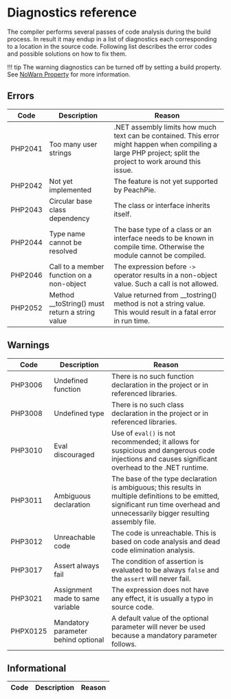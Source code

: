 # Diagnostics reference

The compiler performs several passes of code analysis during the build process. In result it may endup in a list of diagnostics each corresponding to a location in the source code. Following list describes the error codes and possible solutions on how to fix them.

!!! tip
    The warning diagnostics can be turned off by setting a build property. See [NoWarn Property](msbuild#nowarn) for more information.

## Errors

Code | Description | Reason
---- | ----------- | ------
PHP2041 | Too many user strings | .NET assembly limits how much text can be contained. This error might happen when compiling a large PHP project; split the project to work around this issue.
PHP2042 | Not yet implemented | The feature is not yet supported by PeachPie.
PHP2043 | Circular base class dependency | The class or interface inherits itself.
PHP2044 | Type name cannot be resolved | The base type of a class or an interface needs to be known in compile time. Otherwise the module cannot be compiled.
PHP2046 | Call to a member function on a non-object | The expression before `->` operator results in a non-object value. Such a call is not allowed.
PHP2052 | Method __toString() must return a string value | Value returned from __tostring() method is not a string value. This would result in a fatal error in run time.

## Warnings

Code | Description | Reason
---- | ----------- | ------
PHP3006 | Undefined function | There is no such function declaration in the project or in referenced libraries.
PHP3008 | Undefined type | There is no such class declaration in the project or in referenced libraries.
PHP3010 | Eval discouraged | Use of `eval()` is not recommended; it allows for suspicious and dangerous code injections and causes significant overhead to the .NET runtime.
PHP3011 | Ambiguous declaration | The base of the type declaration is ambiguous; this results in multiple definitions to be emitted, significant run time overhead and unnecessarily bigger resulting assembly file.
PHP3012 | Unreachable code | The code is unreachable. This is based on code analysis and dead code elimination analysis.
PHP3017 | Assert always fail | The condition of assertion is evaluated to be always `false` and the `assert` will never fail.
PHP3021 | Assignment made to same variable | The expression does not have any effect, it is usually a typo in source code.
PHPX0125 | Mandatory parameter behind optional | A default value of the optional parameter will never be used because a mandatory parameter follows.

## Informational

Code | Description | Reason
---- | ----------- | ------
